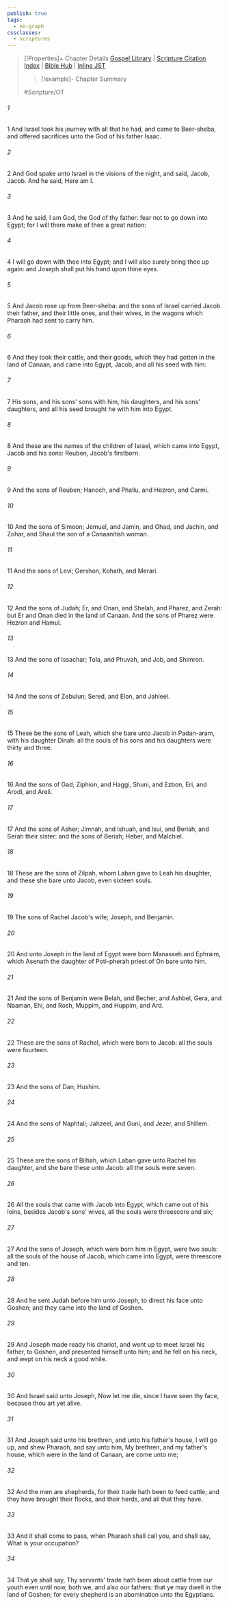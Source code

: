 ```yaml
---
publish: true
tags:
  - no-graph
cssclasses:
  - scriptures
---
```

>[!Properties]+ Chapter Details
>[Gospel Library](https://churchofjesuschrist.org/study/scriptures/ot/gen/46?lang=eng)    |    [Scripture Citation Index](https://scriptures.byu.edu/#0652e::c0652e)    |    [Bible Hub](https://biblehub.com/genesis/46.htm)    |    [Inline JST](https://scripturetoolbox.com/html/ic/Genesis/46.html)
>>[!example]- Chapter Summary
>> 
> 
>
>#Scripture/OT
###### 1
1 And Israel took his journey with all that he had, and came to Beer-sheba, and offered sacrifices unto the God of his father Isaac.
###### 2
2 And God spake unto Israel in the visions of the night, and said, Jacob, Jacob. And he said, Here am I.
###### 3
3 And he said, I am God, the God of thy father: fear not to go down into Egypt; for I will there make of thee a great nation:
###### 4
4 I will go down with thee into Egypt; and I will also surely bring thee up again: and Joseph shall put his hand upon thine eyes.
###### 5
5 And Jacob rose up from Beer-sheba: and the sons of Israel carried Jacob their father, and their little ones, and their wives, in the wagons which Pharaoh had sent to carry him.
###### 6
6 And they took their cattle, and their goods, which they had gotten in the land of Canaan, and came into Egypt, Jacob, and all his seed with him:
###### 7
7 His sons, and his sons' sons with him, his daughters, and his sons' daughters, and all his seed brought he with him into Egypt.
###### 8
8 And these are the names of the children of Israel, which came into Egypt, Jacob and his sons: Reuben, Jacob's firstborn.
###### 9
9 And the sons of Reuben; Hanoch, and Phallu, and Hezron, and Carmi.
###### 10
10 And the sons of Simeon; Jemuel, and Jamin, and Ohad, and Jachin, and Zohar, and Shaul the son of a Canaanitish woman.
###### 11
11 And the sons of Levi; Gershon, Kohath, and Merari.
###### 12
12 And the sons of Judah; Er, and Onan, and Shelah, and Pharez, and Zerah: but Er and Onan died in the land of Canaan. And the sons of Pharez were Hezron and Hamul.
###### 13
13 And the sons of Issachar; Tola, and Phuvah, and Job, and Shimron.
###### 14
14 And the sons of Zebulun; Sered, and Elon, and Jahleel.
###### 15
15 These be the sons of Leah, which she bare unto Jacob in Padan-aram, with his daughter Dinah: all the souls of his sons and his daughters were thirty and three.
###### 16
16 And the sons of Gad; Ziphion, and Haggi, Shuni, and Ezbon, Eri, and Arodi, and Areli.
###### 17
17 And the sons of Asher; Jimnah, and Ishuah, and Isui, and Beriah, and Serah their sister: and the sons of Beriah; Heber, and Malchiel.
###### 18
18 These are the sons of Zilpah, whom Laban gave to Leah his daughter, and these she bare unto Jacob, even sixteen souls.
###### 19
19 The sons of Rachel Jacob's wife; Joseph, and Benjamin.
###### 20
20 And unto Joseph in the land of Egypt were born Manasseh and Ephraim, which Asenath the daughter of Poti-pherah priest of On bare unto him.
###### 21
21 And the sons of Benjamin were Belah, and Becher, and Ashbel, Gera, and Naaman, Ehi, and Rosh, Muppim, and Huppim, and Ard.
###### 22
22 These are the sons of Rachel, which were born to Jacob: all the souls were fourteen.
###### 23
23 And the sons of Dan; Hushim.
###### 24
24 And the sons of Naphtali; Jahzeel, and Guni, and Jezer, and Shillem.
###### 25
25 These are the sons of Bilhah, which Laban gave unto Rachel his daughter, and she bare these unto Jacob: all the souls were seven.
###### 26
26 All the souls that came with Jacob into Egypt, which came out of his loins, besides Jacob's sons' wives, all the souls were threescore and six;
###### 27
27 And the sons of Joseph, which were born him in Egypt, were two souls: all the souls of the house of Jacob, which came into Egypt, were threescore and ten.
###### 28
28 And he sent Judah before him unto Joseph, to direct his face unto Goshen; and they came into the land of Goshen.
###### 29
29 And Joseph made ready his chariot, and went up to meet Israel his father, to Goshen, and presented himself unto him; and he fell on his neck, and wept on his neck a good while.
###### 30
30 And Israel said unto Joseph, Now let me die, since I have seen thy face, because thou art yet alive.
###### 31
31 And Joseph said unto his brethren, and unto his father's house, I will go up, and shew Pharaoh, and say unto him, My brethren, and my father's house, which were in the land of Canaan, are come unto me;
###### 32
32 And the men are shepherds, for their trade hath been to feed cattle; and they have brought their flocks, and their herds, and all that they have.
###### 33
33 And it shall come to pass, when Pharaoh shall call you, and shall say, What is your occupation?
###### 34
34 That ye shall say, Thy servants' trade hath been about cattle from our youth even until now, both we, and also our fathers: that ye may dwell in the land of Goshen; for every shepherd is an abomination unto the Egyptians.
